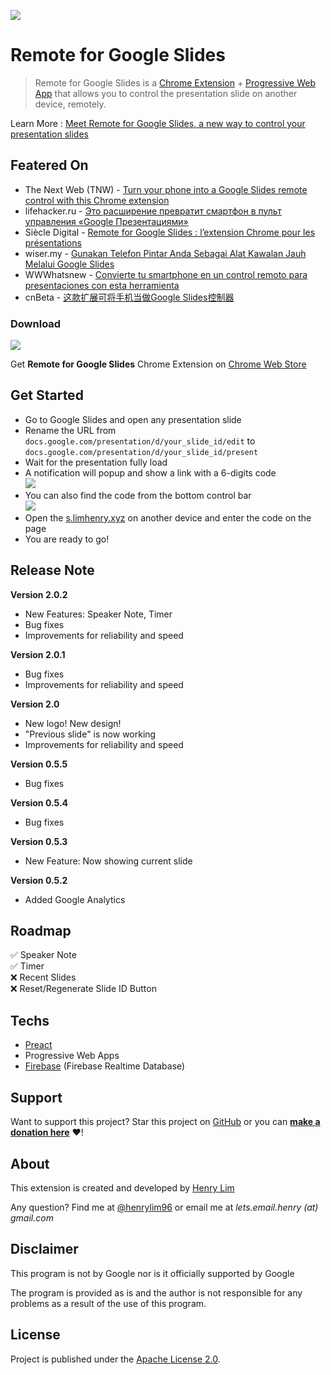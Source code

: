 ![](https://i.imgur.com/R9nLK8w.jpg)

# Remote for Google Slides

> Remote for Google Slides is a [Chrome Extension]() + [Progressive Web App]() that allows you to control the presentation slide on another device, remotely.

Learn More : [Meet Remote for Google Slides, a new way to control your presentation slides](https://medium.com/@limhenry/meet-remote-for-google-slides-a-new-way-to-control-your-presentation-slides-c54a6b688674)

## Featered On
 - The Next Web (TNW) - [Turn your phone into a Google Slides remote control with this Chrome extension](https://thenextweb.com/apps/2017/12/04/turn-your-phone-into-a-google-slides-remote-control-with-this-chrome-extension/)
  - lifehacker.ru - [Это расширение превратит смартфон в пульт управления «Google Презентациями»](https://lifehacker.ru/2017/12/05/google-slides-remote-control/)
  - Siècle Digital - [Remote for Google Slides : l’extension Chrome pour les présentations](https://siecledigital.fr/2017/12/05/remote-google-slides-extension-chrome-pour-les-presentations/)
  - wiser.my - [Gunakan Telefon Pintar Anda Sebagai Alat Kawalan Jauh Melalui Google Slides](https://wiser.my/gunakan-telefon-pintar-anda-sebagai-alat-kawalan-jauh-melalui-google-slides/)
  - WWWhatsnew - [Convierte tu smartphone en un control remoto para presentaciones con esta herramienta](https://wwwhatsnew.com/2017/12/04/convierte-tu-smartphone-en-un-control-remoto-para-presentaciones-con-esta-herramienta/)
  - cnBeta - [这款扩展可将手机当做Google Slides控制器](http://www.cnbeta.com/articles/tech/676409.htm)

### Download
[![](http://i.imgur.com/xFuWEDa.png)](https://chrome.google.com/webstore/detail/google-slides-remote/pojijacppbhikhkmegdoechbfiiibppi?utm_source=github)

Get **Remote for Google Slides** Chrome Extension on [Chrome Web Store](https://chrome.google.com/webstore/detail/google-slides-remote/pojijacppbhikhkmegdoechbfiiibppi?utm_source=github)

## Get Started
 - Go to Google Slides and open any presentation slide
 - Rename the URL from `docs.google.com/presentation/d/your_slide_id/edit` to `docs.google.com/presentation/d/your_slide_id/present`
 - Wait for the presentation fully load
 - A notification will popup and show a link with a 6-digits code  
![](https://i.imgur.com/vDRTaoY.png)  
 - You can also find the code from the bottom control bar  
![](https://i.imgur.com/MQAg496.png)  
 - Open the [s.limhenry.xyz](https://slides.limhenry.xyz) on another device and enter the code on the page
 - You are ready to go!

## Release Note
**Version 2.0.2** 
 - New Features: Speaker Note, Timer
 - Bug fixes  
 - Improvements for reliability and speed  

**Version 2.0.1** 
 - Bug fixes  
 - Improvements for reliability and speed  
 
**Version 2.0**  
 - New logo! New design!  
 - "Previous slide" is now working  
 - Improvements for reliability and speed  
  
**Version 0.5.5**  
 - Bug fixes   

**Version 0.5.4**  
 - Bug fixes  

**Version 0.5.3**  
 - New Feature: Now showing current slide  

**Version 0.5.2**  
 - Added Google Analytics  
 
## Roadmap
 :white_check_mark: Speaker Note  
 :white_check_mark: Timer  
 :x: Recent Slides  
 :x: Reset/Regenerate Slide ID Button
 
## Techs
 - [Preact](https://preactjs.com/)  
 - Progressive Web Apps  
 - [Firebase](https://firebase.google.com) (Firebase Realtime Database)  

## Support
Want to support this project? Star this project on [GitHub](https://github.com/limhenry/slide/) or you can [**make a donation here**](https://www.paypal.me/henrylim96) :heart:!

## About
This extension is created and developed by [Henry Lim](https://limhenry.xyz)

Any question? Find me at [@henrylim96](https://twitter.com/henrylim96) or email me at _lets.email.henry (at) gmail.com_

## Disclaimer
This program is not by Google nor is it officially supported by Google

The program is provided as is and the author is not responsible for any problems as a result of the use of this program.

## License
Project is published under the [Apache License 2.0](LICENSE).
